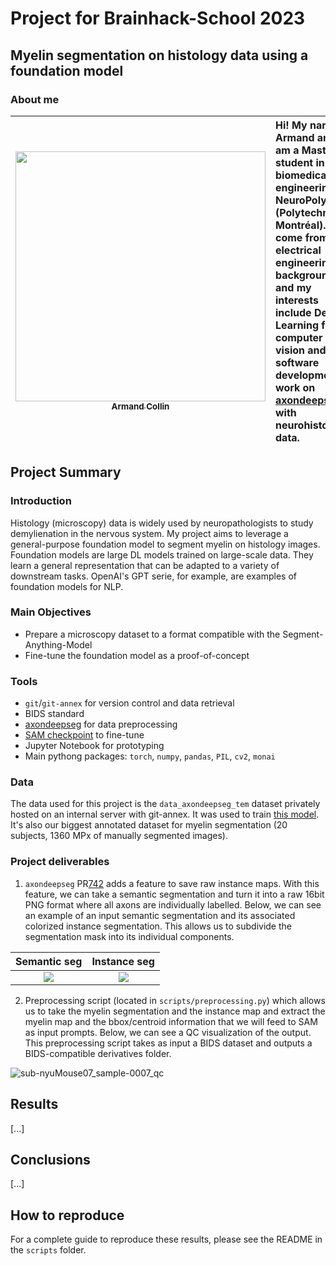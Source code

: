 # Project for Brainhack-School 2023
## Myelin segmentation on histology data using a foundation model

### About me
| <a href="https://github.com/hermancollin"><img src="https://scontent.fyhu1-1.fna.fbcdn.net/v/t1.18169-9/26907692_328382414314217_4507159261681077282_n.jpg?_nc_cat=105&ccb=1-7&_nc_sid=09cbfe&_nc_ohc=1JSb6jfqGx8AX90FK1z&_nc_ht=scontent.fyhu1-1.fna&oh=00_AfD7UBU5zGSbQIIrYIK6uLOM3IRqaReHp8fKRQHUYmH3EQ&oe=64A82817" width="400px;" alt=""/><br/><sub>Armand Collin</sub></a> | Hi! My name is Armand and I am a Master student in biomedical engineering at NeuroPoly (Polytechnique Montréal). I come from an electrical engineering background and my interests include Deep Learning for computer vision and software development. I work on [axondeepseg](https://github.com/axondeepseg/axondeepseg) with neurohistology data. |
|-----------|:---------------|


## Project Summary

### Introduction
Histology (microscopy) data is widely used by neuropathologists to study demylienation in the nervous system.
My project aims to leverage a general-purpose foundation model to segment myelin on histology images. Foundation models are large DL models trained on large-scale data. They learn a general representation that can be adapted to a variety of downstream tasks. OpenAI's GPT serie, for example, are examples of foundation models for NLP.

### Main Objectives
- Prepare a microscopy dataset to a format compatible with the Segment-Anything-Model
- Fine-tune the foundation model as a proof-of-concept

### Tools
- `git`/`git-annex` for version control and data retrieval
- BIDS standard
- [axondeepseg](https://github.com/axondeepseg/axondeepseg) for data preprocessing
- [SAM checkpoint](https://github.com/facebookresearch/segment-anything/tree/main) to fine-tune
- Jupyter Notebook for prototyping
- Main pythong packages: `torch`, `numpy`, `pandas`, `PIL`, `cv2`, `monai`

### Data
The data used for this project is the `data_axondeepseg_tem` dataset privately hosted on an internal server with git-annex. It was used to train [this model](https://github.com/axondeepseg/default-TEM-model). It's also our biggest annotated dataset for myelin segmentation (20 subjects, 1360 MPx of manually segmented images).

### Project deliverables
1. `axondeepseg` PR[742](https://github.com/axondeepseg/axondeepseg/pull/742) adds a feature to save raw instance maps.
With this feature, we can take a semantic segmentation and turn it into a raw 16bit PNG format where all axons are individually labelled. Below, we can see an example of an input semantic segmentation and its associated colorized instance segmentation. This allows us to subdivide the segmentation mask into its individual components.

| Semantic seg | Instance seg |
|:-:|:-:|
| <img src="https://github.com/brainhack-school2023/collin_project/assets/83031821/d09274af-b062-43c3-815f-a45850e5ef3a"> | <img src="https://github.com/brainhack-school2023/collin_project/assets/83031821/fc04f880-737a-43f4-a5b9-2a764c9f9434"  > |


2. Preprocessing script (located in `scripts/preprocessing.py`) which allows us to take the myelin segmentation and the instance map and extract the myelin map and the bbox/centroid information that we will feed to SAM as input prompts. Below, we can see a QC visualization of the output. This preprocessing script takes as input a BIDS dataset and outputs a BIDS-compatible derivatives folder.

![sub-nyuMouse07_sample-0007_qc](https://github.com/brainhack-school2023/collin_project/assets/83031821/7e5cf53f-b6f5-4cf6-bf9f-db33a9373edf)


## Results
[...]

## Conclusions
[...]

## How to reproduce
For a complete guide to reproduce these results, please see the README in the `scripts` folder.
